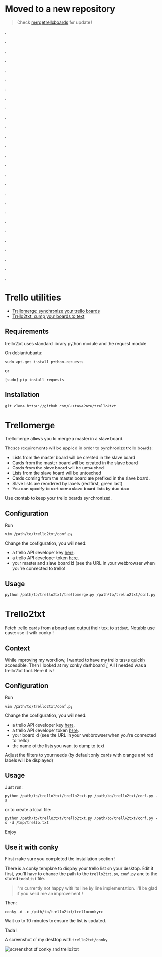 
Moved to a new repository
==============================

> Check [mergetrelloboards](https://github.com/GustavePate/mergetrelloboards) for update !

.

.

.

.

.

.

.

.

.

.

.

.

.

.

.

.

.

.

.

.

.

.

.

.

.

.

.




Trello utilities
==================

* [Trellomerge: synchronize your trello boards](#trellomerge)
* [Trello2txt: dump your boards to text](#trello2txt)


## Requirements

trello2txt uses standard library python module and the request module

On debian/ubuntu:

    sudo apt-get install python-requests

or

    [sudo] pip install requests

## Installation

    git clone https://github.com/GustavePate/trello2txt


Trellomerge
===========

Trellomerge allows you to merge a master in a slave board.

Theses requirements will be applied in order to synchronize trello boards:

* Lists from the master board will be created in the slave board
* Cards from the master board will be created in the slave board
* Cards from the slave board will be untouched
* Lists from the slave board will be untouched
* Cards coming from the master board are prefixed in the slave board.
* Slave lists are reordered by labels (red first, green last)
* You can specify to sort some slave board lists by due date

Use crontab to keep your trello boards synchronized.

## Configuration

Run

    vim /path/to/trello2txt/conf.py

Change the configuration, you will need:
- a trello API developer key [here](https://trello.com/docs/).
- a trello API developer token [here](https://trello.com/docs/).
- your master and slave board id (see the URL in your webbrowser when you're connected to trello)

## Usage

    python /path/to/trello2txt/trellomerge.py /path/to/trello2txt/conf.py

Trello2txt
==========

Fetch trello cards from a board and output their text to `stdout`. Notable use case: use it with conky !

## Context

While improving my workflow, I wanted to have my trello tasks quickly accessible.
Then I looked at my conky dashboard ;)
All I needed was a trello2txt tool. Here it is !

## Configuration


Run

    vim /path/to/trello2txt/conf.py

Change the configuration, you will need:
- a trello API developer key [here](https://trello.com/docs/).
- a trello API developer token [here](https://trello.com/docs/).
- your board id (see the URL in your webbrowser when you're connected to trello)
- the name of the lists you want to dump to text

Adjust the filters to your needs (by default only cards with orange and red labels will be displayed)

## Usage

Just run:

    python /path/to/trello2txt/trello2txt.py /path/to/trello2txt/conf.py -s

or to create a local file:

    python /path/to/trello2txt/trello2txt.py /path/to/trello2txt/conf.py -s -d /tmp/trello.txt

Enjoy !

## Use it with conky

First make sure you completed the installation section !

There is a conky template to display your trello list on your desktop.
Edit it first, you'll have to change the path to the `trello2txt.py`, `conf.py` and to the stored `todolist` file.

>I'm currently not happy with its line by line implementation. I'll be glad if you send me an improvement !

Then:

    conky -d -c /path/to/trello2txt/trelloconkyrc

Wait up to 10 minutes to ensure the list is updated.

Tada !

A screenshot of my desktop with `trello2txt/conky`:

![screenshot of conky and trello2txt](https://raw.github.com/GustavePate/trello2txt/master/pics/trello+conky.png "Conky + Trello screenshot")

